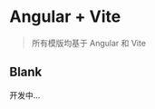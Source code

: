 # Angular + Vite

> 所有模版均基于 Angular 和 Vite


## Blank

<LogoBadge name="angular" /> <LogoBadge name="vite" /> <LogoBadge name="ts" />

开发中...
